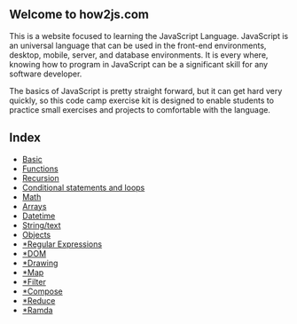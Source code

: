## Welcome to how2js.com

This is a website focused to learning the JavaScript Language. JavaScript is an
universal language that can be used in the front-end environments, desktop, mobile,
server, and database environments. It is every where, knowing how to program in
JavaScript can be a significant skill for any software developer.

The basics of JavaScript is pretty straight forward, but it can get hard very
quickly, so this code camp exercise kit is designed to enable students to
practice small exercises and projects to comfortable with the language.

## Index

* [Basic](basic/)
* [Functions](functions/)
* [Recursion](recursion/)
* [Conditional statements and loops](controlflow/)
* [Math](math/)
* [Arrays](arrays/)
* [Datetime](datetime/)
* [String/text](strings/)
* [Objects](objects/)
* [*Regular Expressions](regex/)
* [*DOM](dom/)
* [*Drawing](drawing/)
* [*Map](map/)
* [*Filter](filter/)
* [*Compose](compose/)
* [*Reduce](reduce/)
* [*Ramda](ramda/)
